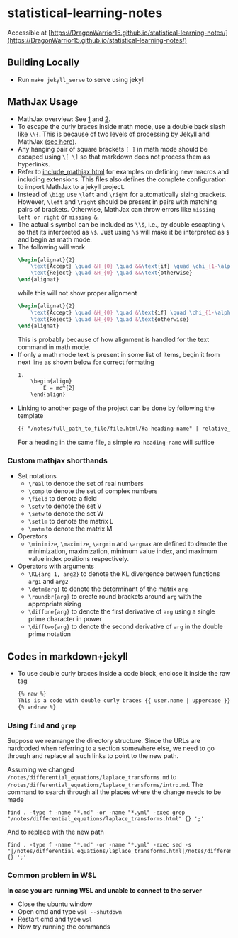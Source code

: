 # statistical-learning-notes
Accessible at [https://DragonWarrior15.github.io/statistical-learning-notes/](https://DragonWarrior15.github.io/statistical-learning-notes/)

## Building Locally
* Run `make jekyll_serve` to serve using jekyll

## MathJax Usage
* MathJax overview: See [1](https://memory.psych.mun.ca/tech/js/mathjax.shtml) and [2](https://www.onemathematicalcat.org/MathJaxDocumentation/TeXSyntax.htm).
* To escape the curly braces inside math mode, use a double back slash like `\\{`. This is because of two levels of processing by Jekyll and MathJax ([see here](https://stackoverflow.com/questions/41312777/mathjax-curly-brackets-dont-show-up-using-jekyll)).
* Any hanging pair of square brackets `[ ]` in math mode should be escaped using `\[ \]` so that markdown does not process them as hyperlinks.
* Refer to [include_mathjax.html](/_includes/include_mathjax.html) for examples on defining new macros and including extensions. This files also defines the complete configuration to import MathJax to a jekyll project.
* Instead of `\bigg` use `\left` and `\right` for automatically sizing brackets. However, `\left` and `\right` should be present in pairs with matching pairs of brackets. Otherwise, MathJax can throw errors like `missing left or right` or `missing &`.
* The actual `$` symbol can be included as `\\$`, i.e., by double escapting `\` so that its interpreted as `\$`. Just using `\$` will make it be interpreted as `$` and begin as math mode.
* The following will work
    ```tex
    \begin{alignat}{2}
        \text{Accept} \quad &H_{0} \quad &&\text{if} \quad \chi_{1-\alpha/2, n-1}^{2} \leq TS \leq \chi_{\alpha/2, n-1}^{2}\newline
        \text{Reject} \quad &H_{0} \quad &&\text{otherwise}
    \end{alignat}
    ```
    while this will not show proper alignment
    ```tex
    \begin{alignat}{2}
        \text{Accept} \quad &H_{0} \quad &\text{if} \quad \chi_{1-\alpha/2, n-1}^{2} \leq TS \leq \chi_{\alpha/2, n-1}^{2}\newline
        \text{Reject} \quad &H_{0} \quad &\text{otherwise}
    \end{alignat}
    ```
    This is probably because of how alignment is handled for the text command in math mode.
* If only a math mode text is present in some list of items, begin it from next line as shown below for correct formating
    ```md
    1.
        \begin{align}
            E = mc^{2}
        \end{align}
    ```
* Linking to another page of the project can be done by following the template
    ```md
    {{ "/notes/full_path_to_file/file.html/#a-heading-name" | relative_url }}
    ```
    For a heading in the same file, a simple `#a-heading-name` will suffice

### Custom mathjax shorthands
* Set notations
    * `\real` to denote the set of real numbers
    * `\comp` to denote the set of complex numbers
    * `\field` to denote a field
    * `\setv` to denote the set V
    * `\setw` to denote the set W
    * `\setlm` to denote the matrix L
    * `\matm` to denote the matrix M
* Operators
    * `\minimize`, `\maximize`, `\argmin` and `\argmax` are defined to denote the minimization, maximization, minimum value index, and maximum value index positions respectively.
* Operators with arguments
    * `\KL{arg 1, arg2}` to denote the KL divergence between functions `arg1` and `arg2`
    * `\detm{arg}` to denote the determinant of the matrix `arg`
    * `\roundbr{arg}` to create round brackets around `arg` with the appropriate sizing
    * `\diffone{arg}` to denote the first derivative of `arg` using a single prime character in power
    * `\difftwo{arg}` to denote the second derivative of `arg` in the double prime notation

## Codes in markdown+jekyll
* To use double curly braces inside a code block, enclose it inside the raw tag
    ```html
    {% raw %}
    This is a code with double curly braces {{ user.name | uppercase }}
    {% endraw %}
    ```

### Using `find` and `grep`
Suppose we rearrange the directory structure. Since the URLs are hardcoded when referring to a section somewhere else, we need to go through and replace all such links to point to the new path.

Assuming we changed `/notes/differential_equations/laplace_transforms.md` to `/notes/differential_equations/laplace_transforms/intro.md`. The command to search through all the places where the change needs to be made

```shell
find . -type f -name "*.md" -or -name "*.yml" -exec grep "/notes/differential_equations/laplace_transforms.html" {} ';'
```

And to replace with the new path
```shell
find . -type f -name "*.md" -or -name "*.yml" -exec sed -s "|/notes/differential_equations/laplace_transforms.html|/notes/differential_equations/laplace_transforms/intro.md|" {} ';'
```

### Common problem in WSL
**In case you are running WSL and unable to connect to the server**
* Close the ubuntu window
* Open cmd and type `wsl --shutdown`
* Restart cmd and type `wsl`
* Now try running the commands
